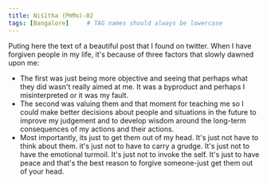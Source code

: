 ```yaml
---
title: Niśītha (निशीथ)-02
tags: [Bangalore]     # TAG names should always be lowercase
---
```

Puting here the text of a beautiful post that I found on twitter. 
When I have forgiven people in my life, it's because of three factors that slowly dawned upon me:
- The first was just being more objective and seeing that perhaps what they did wasn't really aimed at me. It was a byproduct and perhaps I misinterpreted or it was my fault.
- The second was valuing them and that moment for teaching me so I could make better decisions about people and situations in the future to improve my judgement and to develop wisdom around the long-term consequences of my actions and their actions.
- Most importantly, its just to get them out of my head. It's just not have to think about them. it's just not to have to carry a grudge. It's just not to have the emotional turmoil. It's just not to invoke the self. It's just to have peace and that's the best reason to forgive someone-just get them out of your head.
